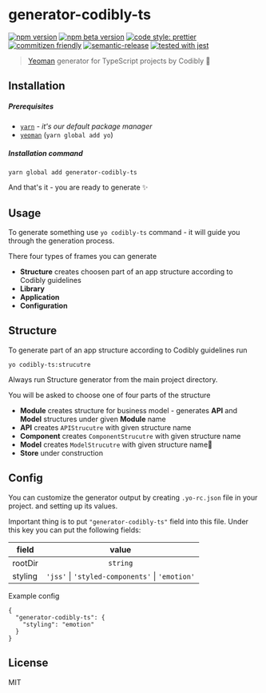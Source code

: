 # generator-codibly-ts

[![npm version](https://img.shields.io/npm/v/generator-codibly-ts.svg)](https://www.npmjs.com/package/generator-codibly-ts)
[![npm beta version](https://img.shields.io/npm/v/generator-codibly-ts/beta.svg)](https://www.npmjs.com/package/generator-codibly-ts)
[![code style: prettier](https://img.shields.io/badge/code_style-prettier-ff69b4.svg)](https://github.com/prettier/prettier)
[![commitizen friendly](https://img.shields.io/badge/commitizen-friendly-brightgreen.svg)](http://commitizen.github.io/cz-cli/)
[![semantic-release](https://img.shields.io/badge/%20%20%F0%9F%93%A6%F0%9F%9A%80-semantic--release-e10079.svg)](https://github.com/semantic-release/semantic-release)
[![tested with jest](https://img.shields.io/badge/tested_with-jest-99424f.svg)](https://github.com/facebook/jest)

> [Yeoman](https://yeoman.io/) generator for TypeScript projects by Codibly 🧐

## Installation

##### Prerequisites

- [`yarn`](https://yarnpkg.com/) _- it's our default package manager_
- [`yeoman`](https://yeoman.io/) (`yarn global add yo`)

##### Installation command

```
yarn global add generator-codibly-ts
```

And that's it - you are ready to generate ✨

## Usage

To generate something use `yo codibly-ts` command - it will guide you through the
generation process.

There four types of frames you can generate

- **Structure** creates choosen part of an app structure according to Codibly guidelines
- **Library**
- **Application**
- **Configuration**

## Structure

To generate part of an app structure according to Codibly guidelines run

`yo codibly-ts:strucutre`

Always run Structure generator from the main project directory.

You will be asked to choose one of four parts of the structure

- **Module** creates structure for business model - generates **API** and **Model** structures under given **Module** name
- **API** creates `APIStrucutre` with given structure name
- **Component** creates `ComponentStrucutre` with given structure name
- **Model** creates `ModelStrucutre` with given structure name🚧
- **Store** under construction

## Config

You can customize the generator output by creating `.yo-rc.json` file in your project. and setting up its values.

Important thing is to put `"generator-codibly-ts"` field into this file.
Under this key you can put the following fields:

| field   |                          value                          |
| ------- | :-----------------------------------------------------: |
| rootDir |                        `string`                         |
| styling | `'jss'` &#124; `'styled-components'` &#124; `'emotion'` |

Example config

```
{
  "generator-codibly-ts": {
    "styling": "emotion"
  }
}
```

## License

MIT
